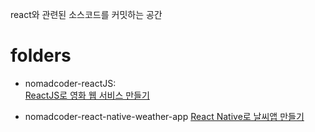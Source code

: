 
react와 관련된 소스코드를 커밋하는 공간

# folders
* nomadcoder-reactJS:     
    [ReactJS로 영화 웹 서비스 만들기](https://nomadcoders.co/react-fundamentals)
    
* nomadcoder-react-native-weather-app
    [React Native로 날씨앱 만들기](https://nomadcoders.co/react-native-fundamentals)
